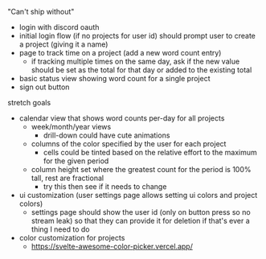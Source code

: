 "Can't ship without"

- login with discord oauth
- initial login flow (if no projects for user id) should prompt user to create a
  project (giving it a name)
- page to track time on a project (add a new word count entry)
  - if tracking multiple times on the same day, ask if the new value should be
    set as the total for that day or added to the existing total
- basic status view showing word count for a single project
- sign out button

stretch goals

- calendar view that shows word counts per-day for all projects
  - week/month/year views
    - drill-down could have cute animations
  - columns of the color specified by the user for each project
    - cells could be tinted based on the relative effort to the maximum for the
      given period
  - column height set where the greatest count for the period is 100% tall, rest
    are fractional
    - try this then see if it needs to change
- ui customization (user settings page allows setting ui colors and project
  colors)
  - settings page should show the user id (only on button press so no stream
    leak) so that they can provide it for deletion if that's ever a thing I need
    to do
- color customization for projects
  - https://svelte-awesome-color-picker.vercel.app/
